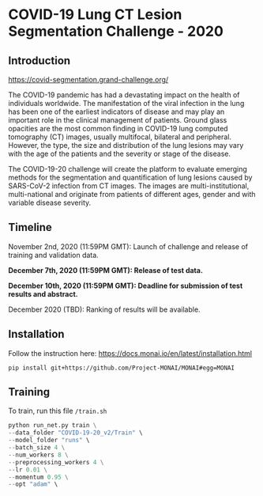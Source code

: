 # COVID-19 Lung CT Lesion Segmentation Challenge - 2020

## Introduction


https://covid-segmentation.grand-challenge.org/


The COVID-19 pandemic has had a devastating impact on the health of individuals worldwide. The manifestation of the viral infection in the lung has been one of the earliest indicators of disease and may play an important role in the clinical management of patients. Ground glass opacities are the most common finding in COVID-19 lung computed tomography (CT) images, usually multifocal, bilateral and peripheral. However, the type, the size and distribution of the lung lesions may vary with the age of the patients and the severity or stage of the disease.

The COVID-19-20 challenge will create the platform to evaluate emerging methods for the segmentation and quantification of lung lesions caused by SARS-CoV-2 infection from CT images. The images are multi-institutional, multi-national and originate from patients of different ages, gender and with variable disease severity.

## Timeline

November 2nd, 2020 (11:59PM GMT): Launch of challenge and release of training and validation data.

__December 7th, 2020 (11:59PM GMT): Release of test data.__

__December 10th, 2020 (11:59PM GMT): Deadline for submission of test results and abstract.__

December 2020 (TBD): Ranking of results will be available.


## Installation

Follow the instruction here: https://docs.monai.io/en/latest/installation.html

```
pip install git+https://github.com/Project-MONAI/MONAI#egg=MONAI
```

## Training

To train, run this file `/train.sh`

```python
python run_net.py train \
--data_folder "COVID-19-20_v2/Train" \
--model_folder "runs" \
--batch_size 4 \
--num_workers 8 \
--preprocessing_workers 4 \
--lr 0.01 \
--momentum 0.95 \
--opt "adam" \
```
